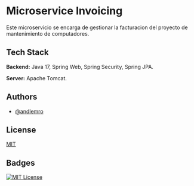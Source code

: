 
# Microservice Invoicing

Este microservicio se encarga de gestionar la facturacion del proyecto de mantenimiento de computadores.

## Tech Stack

**Backend:** Java 17, Spring Web, Spring Security, Spring JPA.

**Server:** Apache Tomcat.

## Authors

- [@andlemro](https://github.com/andlemro)


## License

[MIT](https://github.com/andlemro/ComputerMaintenance/blob/main/LICENSE)


## Badges

[![MIT License](https://img.shields.io/badge/License-MIT-green.svg)](https://github.com/andlemro/ComputerMaintenance/blob/main/LICENSE)

